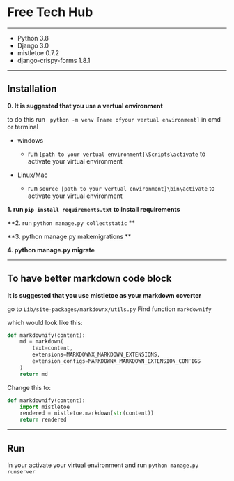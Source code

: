 # Free Tech Hub

---

- Python 3.8
- Django 3.0
- mistletoe 0.7.2
- django-crispy-forms 1.8.1
---
## Installation

**0. It is suggested that you use a vertual environment**

to do this run ` python -m venv [name ofyour vertual environment]` in cmd or terminal

- windows

  - run `[path to your vertual environment]\Scripts\activate` to activate your virtual environment

- Linux/Mac

  - run `source [path to your vertual environment]\bin\activate` to activate your virtual environment

**1.  run  `pip install requirements.txt` to install requirements**

**2. run `python manage.py collectstatic` **

**3. python manage.py makemigrations **

**4. python manage.py migrate**

---
## To have better markdown code block

**It is suggested that you use mistletoe as your markdown coverter**

go to `Lib/site-packages/markdownx/utils.py`
 Find function `markdownify`

which would look like this:

```python
def markdownify(content):
    md = markdown(
        text=content,
        extensions=MARKDOWNX_MARKDOWN_EXTENSIONS,
        extension_configs=MARKDOWNX_MARKDOWN_EXTENSION_CONFIGS
    )
    return md
```

Change this to:

```python
def markdownify(content):
    import mistletoe
    rendered = mistletoe.markdown(str(content))
    return rendered 
```

---

## Run

In your activate your virtual environment and run `python manage.py runserver`